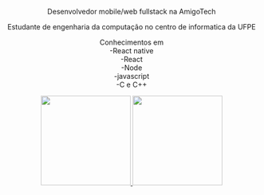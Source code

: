 <div align="center">
  <p>Desenvolvedor mobile/web fullstack na AmigoTech</p>
  <p>Estudante de engenharia da computação no centro de informatica da UFPE</p>
  <p>Conhecimentos em <br/> -React native <br/> -React <br/> -Node <br/> -javascript <br/> -C e C++ </p>
  <a href="https://github.com/Mlcarvalho1">
  <img height="180em" src="https://github-readme-stats.vercel.app/api?username=Mlcarvalho1&show_icons=true&theme=dark&include_all_commits=true&count_private=true"/>
  <img height="180em" src="https://github-readme-stats.vercel.app/api/top-langs/?username=Mlcarvalho1&layout=compact&langs_count=7&theme=dark"/>    
</div>
